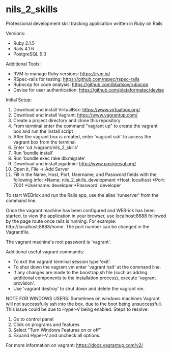 # nils_2_skills
Professional development skill tracking application written in Ruby on Rails

Versions:
* Ruby 2.1.5
* Rails 4.1.6
* PostgreSQL 9.3

Additional Tools:
* RVM to manage Ruby versions: https://rvm.io/
* RSpec-rails for testing: https://github.com/rspec/rspec-rails
* Rubocop for code analysis: https://github.com/bbatsov/rubocop
* Devise for user authentication: https://github.com/plataformatec/devise

Initial Setup:
  1. Download and install VirtualBox: https://www.virtualbox.org/
  2. Download and install Vagrant: https://www.vagrantup.com/
  3. Create a project directory and clone this repository
  4. From terminal enter the command "vagrant up" to create the vagrant box and run the install script
  5. After the vagrant box is created, enter 'vagrant ssh' to access the vagrant box from the terminal
  6. Enter 'cd /vagrant/nils_2_skills'
  7. Run 'bundle install'
  8. Run 'bundle exec rake db:migrate'
  9. Download and install pgadmin: http://www.postgresql.org/
  10. Open it, File -> Add Server
  11. Fill in the Name, Host, Port, Username, and Password fields with the following info:
    *Name: nils_2_skills_development
    *Host: localhost
    *Port: 7001
    *Username: developer
    *Password: developer

To start WEBrick and run the Rails app, use the alias 'runserver' from the command line.

Once the vagrant machine has been configured and WEBrick has been started, to view the application in your browser, use localhost:8888 followed by the page route once rails is running. For example: http://localhost:8888/home. The port number can be changed in the Vagrantfile.

The vagrant machine's root password is 'vagrant'.

Additional useful vagrant commands:
* To exit the vagrant terminal session type 'exit'.
* To shut down the vagrant vm enter 'vagrant halt' at the command line.
* If any changes are made to the boostrap.sh file (such as adding additional components to the installation process), execute 'vagrant provision'.
* Use 'vagrant destroy' to shut down and delete the vagrant vm.

NOTE FOR WINDOWS USERS: 
Sometimes on windows machines Vagrant will not successfully ssh into the box, due to the boot being unsuccessfull. This issue could be due to Hyper-V being enabled. Steps to resolve:
  1. Go to control panel
  2. Click on programs and features
  3. Select "Turn Windows Features on or off"
  4. Expand Hyper-V and uncheck all options.

For more information on vagrant: https://docs.vagrantup.com/v2/